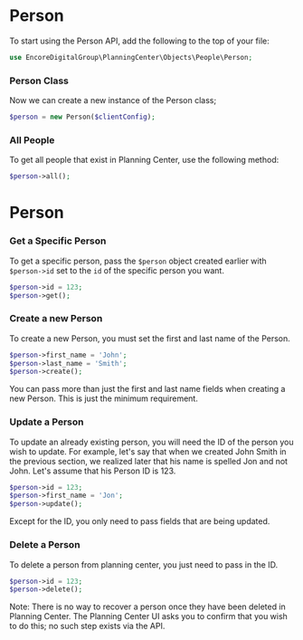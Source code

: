 # Person

To start using the Person API, add the following to the top of your file:

```php
use EncoreDigitalGroup\PlanningCenter\Objects\People\Person;
```

### Person Class

Now we can create a new instance of the Person class;

```php
$person = new Person($clientConfig);
```

### All People

To get all people that exist in Planning Center, use the following method:

```php
$person->all();
```

# Person

### Get a Specific Person

To get a specific person, pass the ```$person``` object created earlier with ```$person->id```
set to the ```id``` of the specific person you want.

```php
$person->id = 123;
$person->get();
```

### Create a new Person

To create a new Person, you must set the first and last name of the Person.

```php
$person->first_name = 'John';
$person->last_name = 'Smith';
$person->create();
```

<note>You can pass more than just the first and last name fields when creating a new Person.
This is just the minimum requirement.</note>

### Update a Person

To update an already existing person, you will need the ID of the person you wish to update.
For example, let's say that when we created John Smith in the previous section, we realized later that his name
is spelled Jon and not John. Let's assume that his Person ID is 123.

```PHP
$person->id = 123;
$person->first_name = 'Jon';
$person->update();
```

<note>Except for the ID, you only need to pass fields that are being updated.</note>

### Delete a Person

To delete a person from planning center, you just need to pass in the ID.

```PHP
$person->id = 123;
$person->delete();
```

Note: There is no way to recover a person once they have been deleted in Planning Center.
The Planning Center UI asks you to confirm that you wish to do this; no such step exists via the API.